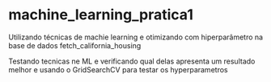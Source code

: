 # machine_learning_pratica1
Utilizando técnicas de machie learning e otimizando com hiperparâmetro na base de dados fetch_california_housing

Testando tecnicas ne ML e verificando qual delas apresenta um resultado melhor e usando o GridSearchCV para testar os hyperparametros

